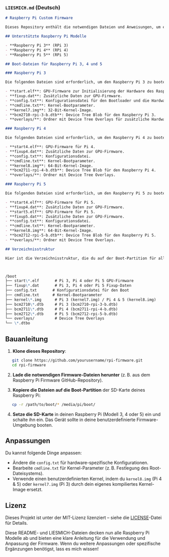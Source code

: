 
### **`LIESMICH.md` (Deutsch)**

```markdown
# Raspberry Pi Custom Firmware

Dieses Repository enthält die notwendigen Dateien und Anweisungen, um eine benutzerdefinierte Firmware für alle Raspberry Pi Versionen (Pi 3, Pi 4 und Pi 5) zu erstellen. Die Firmware enthält den Bootloader und Kernel, um ein minimales Linux-Setup auf dem Raspberry Pi auszuführen. Sie kann verwendet werden, um eine eigene Linux-Distribution, einen eigenen Bootloader oder eine benutzerdefinierte Firmware-Konfiguration zu entwickeln.

## Unterstützte Raspberry Pi Modelle

- **Raspberry Pi 3** (RPi 3)
- **Raspberry Pi 4** (RPi 4)
- **Raspberry Pi 5** (RPi 5)

## Boot-Dateien für Raspberry Pi 3, 4 und 5

### Raspberry Pi 3

Die folgenden Dateien sind erforderlich, um den Raspberry Pi 3 zu booten:

- **start.elf**: GPU-Firmware zur Initialisierung der Hardware des Raspberry Pi.
- **fixup.dat**: Zusätzliche Daten zur GPU-Firmware.
- **config.txt**: Konfigurationsdatei für den Bootloader und die Hardware-Einstellungen.
- **cmdline.txt**: Kernel-Bootparameter.
- **kernel7.img**: 32-Bit-Kernel-Image.
- **bcm2710-rpi-3-b.dtb**: Device Tree Blob für den Raspberry Pi 3.
- **overlays/**: Ordner mit Device Tree Overlays für zusätzliche Hardware-Konfiguration.

### Raspberry Pi 4

Die folgenden Dateien sind erforderlich, um den Raspberry Pi 4 zu booten:

- **start4.elf**: GPU-Firmware für Pi 4.
- **fixup4.dat**: Zusätzliche Daten zur GPU-Firmware.
- **config.txt**: Konfigurationsdatei.
- **cmdline.txt**: Kernel-Bootparameter.
- **kernel8.img**: 64-Bit-Kernel-Image.
- **bcm2711-rpi-4-b.dtb**: Device Tree Blob für den Raspberry Pi 4.
- **overlays/**: Ordner mit Device Tree Overlays.

### Raspberry Pi 5

Die folgenden Dateien sind erforderlich, um den Raspberry Pi 5 zu booten:

- **start4.elf**: GPU-Firmware für Pi 5.
- **fixup4.dat**: Zusätzliche Daten zur GPU-Firmware.
- **start5.elf**: GPU-Firmware für Pi 5.
- **fixup5.dat**: Zusätzliche Daten zur GPU-Firmware.
- **config.txt**: Konfigurationsdatei.
- **cmdline.txt**: Kernel-Bootparameter.
- **kernel8.img**: 64-Bit-Kernel-Image.
- **bcm2712-rpi-5-b.dtb**: Device Tree Blob für den Raspberry Pi 5.
- **overlays/**: Ordner mit Device Tree Overlays.

## Verzeichnisstruktur

Hier ist die Verzeichnisstruktur, die du auf der Boot-Partition für alle Modelle haben solltest:



/boot
├── start\*.elf       # Pi 3, Pi 4 oder Pi 5 GPU-Firmware
├── fixup\*.dat       # Pi 3, Pi 4 oder Pi 5 Fixup-Daten
├── config.txt       # Konfigurationsdatei für den Boot
├── cmdline.txt      # Kernel-Bootparameter
├── kernel\*.img      # Pi 3 (kernel7.img) / Pi 4 & 5 (kernel8.img)
├── bcm2710\*.dtb     # Pi 3 (bcm2710-rpi-3-b.dtb)
├── bcm2711\*.dtb     # Pi 4 (bcm2711-rpi-4-b.dtb)
├── bcm2712\*.dtb     # Pi 5 (bcm2712-rpi-5-b.dtb)
└── overlays/         # Device Tree Overlays
└── \*.dtbo

```

## Bauanleitung

1. **Klone dieses Repository**:

```bash
   git clone https://github.com/yourusername/rpi-firmware.git
   cd rpi-firmware
````

2. **Lade die notwendigen Firmware-Dateien herunter** (z. B. aus dem Raspberry Pi Firmware GitHub-Repository).

3. **Kopiere die Dateien auf die Boot-Partition** der SD-Karte deines Raspberry Pi:

```bash
   cp -r /path/to/boot/* /media/pi/boot/
```

4. **Setze die SD-Karte** in deinen Raspberry Pi (Modell 3, 4 oder 5) ein und schalte ihn ein. Das Gerät sollte in deine benutzerdefinierte Firmware-Umgebung booten.

## Anpassungen

Du kannst folgende Dinge anpassen:

* Ändere die `config.txt` für hardware-spezifische Konfigurationen.
* Bearbeite `cmdline.txt` für Kernel-Parameter (z. B. Festlegung des Root-Dateisystems).
* Verwende einen benutzerdefinierten Kernel, indem du `kernel8.img` (Pi 4 & 5) oder `kernel7.img` (Pi 3) durch dein eigenes kompiliertes Kernel-Image ersetzt.

## Lizenz

Dieses Projekt ist unter der MIT-Lizenz lizenziert – siehe die [LICENSE](LICENSE)-Datei für Details.





Diese README- und LIESMICH-Dateien decken nun alle Raspberry Pi Modelle ab und bieten eine klare Anleitung für die Verwendung und Anpassung der Firmware. Wenn du weitere Anpassungen oder spezifische Ergänzungen benötigst, lass es mich wissen!
```
